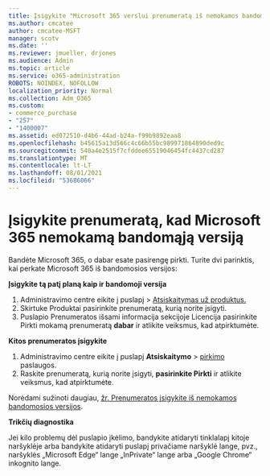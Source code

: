 ```yaml
---
title: Įsigykite "Microsoft 365 verslui prenumeratą iš nemokamos bandomosios versijos
ms.author: cmcatee
author: cmcatee-MSFT
manager: scotv
ms.date: ''
ms.reviewer: jmueller, drjones
ms.audience: Admin
ms.topic: article
ms.service: o365-administration
ROBOTS: NOINDEX, NOFOLLOW
localization_priority: Normal
ms.collection: Adm_O365
ms.custom:
- commerce_purchase
- "257"
- "1400007"
ms.assetid: ed072510-d4b6-44ad-b24a-f99b9892eaa8
ms.openlocfilehash: b45615a13d566c4c66b55bc989971864890ded9c
ms.sourcegitcommit: 540a4e2515f7cfddee65519046454fc4437cd287
ms.translationtype: MT
ms.contentlocale: lt-LT
ms.lasthandoff: 08/01/2021
ms.locfileid: "53686066"
---
```

# <a name="buy-a-subscription-to-microsoft-365-from-your-free-trial"></a>Įsigykite prenumeratą, kad Microsoft 365 nemokamą bandomąją versiją

Bandėte Microsoft 365, o dabar esate pasirengę pirkti. Turite dvi parinktis, kai perkate Microsoft 365 iš bandomosios versijos:
  
 **Įsigykite tą patį planą kaip ir bandomoji versija**
  
1. Administravimo centre eikite į  puslapį \> [Atsiskaitymas už produktus.](https://go.microsoft.com/fwlink/p/?linkid=842054)
2. Skirtuke  Produktai pasirinkite prenumeratą, kurią norite įsigyti.
3. Puslapio Prenumeratos išsami informacija  sekcijoje Licencija pasirinkite Pirkti mokamą prenumeratą **dabar** ir atlikite veiksmus, kad atpirktumėte.
 
**Kitos prenumeratos įsigykite**
  
1. Administravimo centre eikite į puslapį **Atsiskaitymo** \> [pirkimo](https://go.microsoft.com/fwlink/p/?linkid=868433) paslaugos.
2. Raskite prenumeratą, kurią norite įsigyti, **pasirinkite Pirkti** ir atlikite veiksmus, kad atpirktumėte.

Norėdami sužinoti daugiau, [žr. Prenumeratos įsigykite iš nemokamos bandomosios versijos](/microsoft-365/commerce/try-or-buy-microsoft-365#buy-a-subscription-from-your-free-trial).

**Trikčių diagnostika**

Jei kilo problemų dėl puslapio įkėlimo, bandykite atidaryti tinklalapį kitoje naršyklėje arba bandykite atidaryti puslapį privačiame naršyklė lange, pvz., naršyklės „Microsoft Edge“ lange „InPrivate“ lange arba „Google Chrome“ inkognito lange.